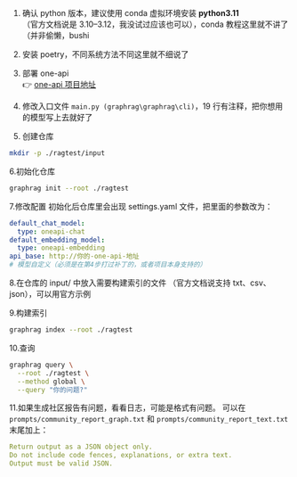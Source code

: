 1. 确认 python 版本，建议使用 conda 虚拟环境安装 **python3.11**  
（官方文档说是 3.10–3.12，我没试过应该也可以），conda 教程这里就不讲了（并非偷懒，bushi

2. 安装 poetry，不同系统方法不同这里就不细说了

3. 部署 one-api  
👉 [one-api 项目地址](https://github.com/songquanpeng/one-api)

4. 修改入口文件 `main.py (graphrag\graphrag\cli)`，19 行有注释，把你想用的模型写上去就好了

5. 创建仓库
```bash
mkdir -p ./ragtest/input
```

6.初始化仓库
```bash
graphrag init --root ./ragtest
```

7.修改配置 
初始化后仓库里会出现 settings.yaml 文件，把里面的参数改为：
```yaml
default_chat_model:
  type: oneapi-chat
default_embedding_model:
  type: oneapi-embedding
api_base: http://你的-one-api-地址
# 模型自定义（必须是在第4步打过补丁的，或者项目本身支持的）
```

8.在仓库的 input/ 中放入需要构建索引的文件
（官方文档说支持 txt、csv、json），可以用官方示例

9.构建索引
```bash
graphrag index --root ./ragtest
```

10.查询
```bash
graphrag query \
  --root ./ragtest \
  --method global \
  --query "你的问题?"
```
11.如果生成社区报告有问题，看看日志，可能是格式有问题。
可以在 `prompts/community_report_graph.txt` 和 `prompts/community_report_text.txt` 末尾加上：
```yaml
Return output as a JSON object only.
Do not include code fences, explanations, or extra text.
Output must be valid JSON.
```
